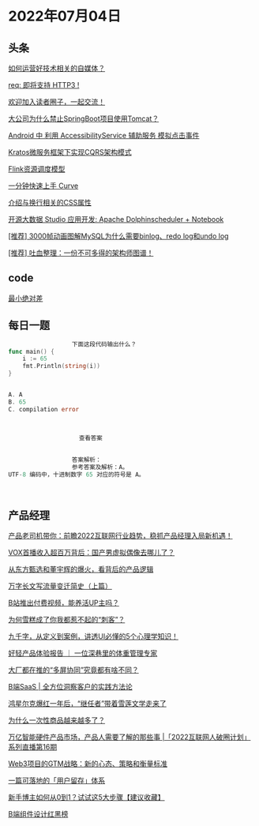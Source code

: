 # 2022年07月04日
## 头条

[如何运营好技术相关的自媒体？](https://toutiao.io/k/qehceai)

[req: 即将支持 HTTP3 !](https://toutiao.io/k/ojt7tnh)

[欢迎加入读者圈子，一起交流！](https://toutiao.io/k/c0mnyrh)

[大公司为什么禁止SpringBoot项目使用Tomcat？](https://toutiao.io/k/o6sxi3b)

[Android 中 利用 AccessibilityService 辅助服务 模拟点击事件](https://toutiao.io/k/w3u8bpa)

[Kratos微服务框架下实现CQRS架构模式](https://toutiao.io/k/ntrn4p9)

[Flink资源调度模型](https://toutiao.io/k/xlhbxzz)

[一分钟快速上手 Curve](https://toutiao.io/k/b2lu4e7)

[介绍与换行相关的CSS属性](https://toutiao.io/k/lf11lrn)

[开源大数据 Studio 应用开发: Apache Dolphinscheduler + Notebook](https://toutiao.io/k/ystuewy)

[[推荐] 3000帧动画图解MySQL为什么需要binlog、redo log和undo log](https://toutiao.io/k/b0g4460)

[[推荐] 吐血整理：一份不可多得的架构师图谱！](https://toutiao.io/k/ptp0ru2)



## code

[最小绝对差](https://leetcode.cn/problems/minimum-absolute-difference)



## 每日一题

```go
                  下面这段代码输出什么？
func main() {  
    i := 65
    fmt.Println(string(i))
}


A. A
B. 65
C. compilation error


                  
                    查看答案
                  
                
                  答案解析：
                  参考答案及解析：A。
UTF-8 编码中，十进制数字 65 对应的符号是 A。

                
```


## 产品经理

[产品老司机带你：前瞻2022互联网行业趋势，稳抓产品经理入局新机遇！](http://www.woshipm.com/open/5478165.html)

[VOX首播收入超百万背后：国产男虚拟偶像去哪儿了？](http://www.woshipm.com/ai/5510424.html)

[从东方甄选和董宇辉的爆火，看背后的产品逻辑](http://www.woshipm.com/it/5511093.html)

[万字长文写流量变迁简史（上篇）](http://www.woshipm.com/operate/5511098.html)

[B站推出付费视频，能养活UP主吗？](http://www.woshipm.com/it/5510392.html)

[为何雪糕成了你我都惹不起的“刺客”？](http://www.woshipm.com/it/5510358.html)

[九千字，从定义到案例，讲透UI必懂的5个心理学知识！](http://www.woshipm.com/pd/5510780.html)

[好轻产品体验报告 ｜ 一位深巷里的体重管理专家](http://www.woshipm.com/evaluating/5510713.html)

[大厂都在推的“多屏协同”究竟都有啥不同？](http://www.woshipm.com/pd/5511265.html)

[B端SaaS | 全方位洞察客户的实践方法论](http://www.woshipm.com/user-research/5510280.html)

[鸿星尔克爆红一年后，“继任者”带着雪莲文学走来了](http://www.woshipm.com/it/5511013.html)

[为什么一次性商品越来越多了？](http://www.woshipm.com/it/5509600.html)

[万亿智能硬件产品市场，产品人需要了解的那些事 |「2022互联网人破圈计划」系列直播第16期](http://www.woshipm.com/open/5511065.html)

[Web3项目的GTM战略：新的心态、策略和衡量标准](http://www.woshipm.com/blockchain/5505444.html)

[一篇可落地的「用户留存」体系](http://www.woshipm.com/user-research/5502714.html)

[新手博主如何从0到1？试试这5大步骤【建议收藏】](http://www.woshipm.com/marketing/5510316.html)

[B端组件设计红黑榜](http://www.woshipm.com/ucd/5508949.html)



